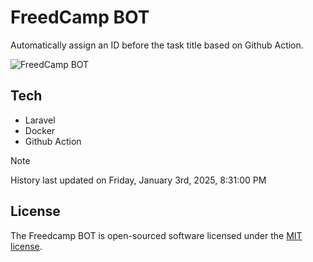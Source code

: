 # FreedCamp BOT

Automatically assign an ID before the task title based on Github Action.

![FreedCamp BOT](https://repository-images.githubusercontent.com/737932867/7d34798b-2680-471c-b089-a78a718d3d6a)

## Tech

- Laravel
- Docker
- Github Action

> [!NOTE]  
> History last updated on Friday, January 3rd, 2025, 8:31:00 PM

## License

The Freedcamp BOT is open-sourced software licensed under the [MIT license](https://opensource.org/licenses/MIT).
